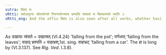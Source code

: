 ```yaml
---
sutra: क्विप् च
vRtti: सर्वधातुभ्यः सोपपदेभ्यो निरुपपदेभ्यश्च छन्दसि भाषायां च क्विप्प्रत्ययो भवति ॥
vRtti_eng: And the affix क्विप् is also seen after all verbs, whether having an _upapada_ or not in the Vedic as well as in the modern Sanskrit.

---
```

As उखायाः स्रंसते = उखास्रत् (VI.4.24) 'falling from the pot'; पर्णध्वत् 'falling from the leaves'; वाहाद् भ्रश्यति = वाहाभ्रश्,1st. sing. वाहाभ्रट् 'falling from a car'. The हा is long by (VI.3.137). See _Rig_. _Ved_. I.3.8).